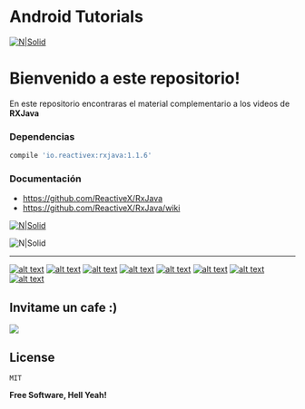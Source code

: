 # Android Tutorials

[![N|Solid](http://i.imgur.com/zMu06FV.png)](https://github.com/David-Hackro)


# Bienvenido a este repositorio!
En este repositorio encontraras el material complementario a los videos de **RXJava**


### Dependencias ###
```gradle    
compile 'io.reactivex:rxjava:1.1.6'
```


### Documentación

  - https://github.com/ReactiveX/RxJava
  - https://github.com/ReactiveX/RxJava/wiki


[![N|Solid](http://i.imgur.com/ojgul72.png)](https://twitter.com/intent/tweet?text=Ejemplos%20practicos%20en%20Android&url=https://github.com/TutorialesHackro/AndroidTutorials&hashtags=AndroidTutorials&via=DavidHackro) 

![N|Solid](http://cebronx.org/wp-content/uploads/2015/10/en-construccion_banner-608x227.jpg)





----

[![alt text][1.1]][1]
[![alt text][2.1]][2]
[![alt text][3.1]][3]
[![alt text][4.1]][4]
[![alt text][6.1]][6]
[![alt text][7.1]][7]
[![alt text][8.1]][8]
[![alt text][9.1]][9]



[1.1]: http://i.imgur.com/WSJnJGh.png (@DavidHackro)
[2.1]: http://i.imgur.com/LTj71u4.png (Tutoriales Hackro)
[3.1]: http://i.imgur.com/AkKkG9J.png (Tutoriales Hackro)
[4.1]: http://i.imgur.com/62TiA7Z.png (Tutoriales Hackro)

[6.1]: http://i.imgur.com/8bC1N1O.png (Tutoriales Hackro)
[7.1]: http://i.imgur.com/bkADK8K.png (Tutoriales Hackro)
[8.1]: http://i.imgur.com/c4q4tlZ.png (Tutoriales Hackro)
[9.1]: http://i.imgur.com/R6x7ACz.png (Hackro)

[1]: https://twitter.com/DavidHackro
[2]: https://www.facebook.com/TutorialesHackro/
[3]: https://www.youtube.com/channel/UClxVhu_GAuKJO7RSM-JAdtw
[4]: https://www.linkedin.com/in/davidhackro/

[6]: https://www.paypal.com/cgi-bin/webscr?cmd=_s-xclick&hosted_button_id=8Z684VNGVFSJA
[7]: http://stackoverflow.com/users/3741698/david-hackro
[8]: https://www.liveedu.tv/hackro/
[9]: https://www.hackerrank.com/hackro91




## Invitame un cafe :)
[![](https://www.paypalobjects.com/en_US/i/btn/btn_donateCC_LG.gif)](https://www.paypal.com/cgi-bin/webscr?cmd=_s-xclick&hosted_button_id=8Z684VNGVFSJA)


License
----
    MIT

**Free Software, Hell Yeah!**
